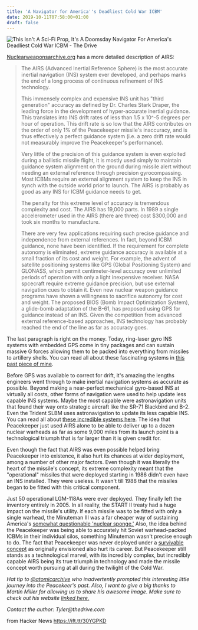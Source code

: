 ```yaml
---
title: 'A Navigator for America''s Deadliest Cold War ICBM'
date: 2019-10-11T07:58:00+01:00
draft: false
---
```


![](https://api.thedrive.com/wp-content/uploads/2019/10/a121314.jpg?quality=85 "This Isn't A Sci-Fi Prop, It's A Doomsday Navigator For America's Deadliest Cold War ICBM - The Drive")  

[Nuclearweaponsarchive.org](http://nuclearweaponarchive.org/index.html) has a more detailed description of AIRS:

> The AIRS (Advanced Inertial Reference Sphere) is the most accurate inertial navigation (INS) system ever developed, and perhaps marks the end of a long process of continuous refinement of INS technology.
> 
> This immensely complex and expensive INS unit has "third generation" accuracy as defined by Dr. Charles Stark Draper, the leading force in the development of hyper-accurate inertial guidance. This translates into INS drift rates of less than 1.5 x 10^-5 degrees per hour of operation. This drift rate is so low that the AIRS contributes on the order of only 1% of the Peacekeeper missile's inaccuracy, and is thus effectively a perfect guidance system (i.e. a zero drift rate would not measurably improve the Peacekeeper's performance).
> 
> Very little of the precision of this guidance system is even exploited during a ballistic missile flight, it is mostly used simply to maintain guidance system alignment on the ground during missile alert without needing an external reference through precision gyrocompassing. Most ICBMs require an external alignment system to keep the INS in synch with the outside world prior to launch. The AIRS is probably as good as any INS for ICBM guidance needs to get.
> 
> The penalty for this extreme level of accuracy is tremendous complexity and cost. The AIRS has 19,000 parts. In 1989 a single accelerometer used in the AIRS (there are three) cost $300,000 and took six months to manufacture.
> 
> There are very few applications requiring such precise guidance and independence from external references. In fact, beyond ICBM guidance, none have been identified. If the requirement for complete autonomy is eliminated, extreme guidance accuracy is available at a small fraction of its cost and weight. For example, the advent of satellite positioning systems like GPS (Global Positioning System) and GLONASS, which permit centimeter-level accuracy over unlimited periods of operation with only a light inexpensive receiver. NASA spcecraft require extreme guidance precision, but use external navigation cues to obtain it. Even new nuclear weapon guidance programs have shown a willingness to sacrifice autonomy for cost and weight. The proposed BIOS (Bomb Impact Optimization System), a glide-bomb adaptation of the B-61, has proposed using GPS for guidance instead of an INS. Given the competition from advanced external reference-based approaches, INS technology has probably reached the end of the line as far as accuracy goes.

The last paragraph is right on the money. Today, ring-laser gyro INS systems with embedded GPS come in tiny packages and can sustain massive G forces allowing them to be packed into everything from missiles to artillery shells. You can read all about these fascinating systems in [this past piece of mine](https://foxtrotalpha.jalopnik.com/this-rare-photo-shows-the-most-sensitive-part-of-a-comb-1627339307).

Before GPS was available to correct for drift, it's amazing the lengths engineers went through to make inertial navigation systems as accurate as possible. Beyond making a near-perfect mechanical gyro-based INS at virtually all costs, other forms of navigation were used to help update less capable INS systems. Maybe the most capable were astronavigation units that found their way onto strategic aircraft like the SR-71 Blackbird and B-2. Even the Trident SLBM uses astronavigation to update its less capable INS. You can read all about [these incredible systems here](https://www.thedrive.com/the-war-zone/17207/sr-71s-r2-d2-could-be-the-key-to-winning-future-fights-in-gps-denied-environments). The idea that Peacekeeper just used AIRS alone to be able to deliver up to a dozen nuclear warheads as far as some 9,000 miles from its launch point is a technological triumph that is far larger than it is given credit for.

Even though the fact that AIRS was even possible helped bring Peacekeeper into existence, it also hurt its chances at wider deployment, among a number of other major factors. Even though it was literally the heart of the missile's concept, its extreme complexity meant that the "operational" missiles that were deployed starting in 1986 didn't even have an INS installed. They were useless. It wasn't till 1988 that the missiles began to be fitted with this critical component. 

Just 50 operational LGM-118As were ever deployed. They finally left the inventory entirely in 2005. In all reality, the START II treaty had a huge impact on the missile's utility. If each missile was to be fitted with only a single warhead, the Minuteman III was a far cheaper way of sustaining America's [somewhat questionable 'nuclear sponge.'](https://www.thedrive.com/the-war-zone/27535/updating-americas-land-based-ballistic-missile-nuclear-sponge-is-a-100b-waste) Also, the idea behind the Peacekeeper was being able to accurately hit Soviet warhead-packed ICBMs in their individual silos, something Minuteman wasn't precise enough to do. The fact that Peacekeeper was never deployed under a [survivable concept](https://www.youtube.com/watch?v=YjWTrMTo8CE) as originally envisioned also hurt its career. But Peacekeeper still stands as a technological marvel, with its incredibly complex, but incredibly capable AIRS being its true triumph in technology and made the missile concept worth pursuing at all during the twilight of the Cold War. 

_Hat tip to [@atomicarchive](https://twitter.com/atomicarchive) who inadvertently prompted this interesting little journey into the Peacekeer's past. Also, I want to give a big thanks to Martin Miller for allowing us to share his awesome image. Make sure to check out his website_ [_linked here._](http://www.martin-miller.us/)

_Contact the author: Tyler@thedrive.com_

  
  
from Hacker News https://ift.tt/30YGPKD